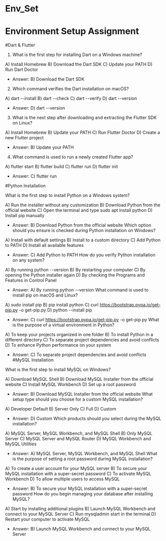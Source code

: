# Env_Set

# Environment Setup Assignment

#Dart & Flutter

1. What is the first step for installing Dart on a Windows machine?

A) Install Homebrew
B) Download the Dart SDK
C) Update your PATH
D) Run Dart Doctor
- Answer: B) Download the Dart SDK

2. Which command verifies the Dart installation on macOS?

A) dart --install
B) dart --check
C) dart --verify
D) dart --version
- Answer: D) dart --version

3. What is the next step after downloading and extracting the Flutter SDK on Linux?

A) Install Homebrew
B) Update your PATH
C) Run Flutter Doctor
D) Create a new Flutter project
- Answer: B) Update your PATH

4. What command is used to run a newly created Flutter app?

A) flutter start
B) flutter build
C) flutter run
D) flutter init
- Answer: C) flutter run

#Python Installation

What is the first step to install Python on a Windows system?

A) Run the installer without any customization
B) Download Python from the official website
C) Open the terminal and type sudo apt install python
D) Install pip manually
- Answer: B) Download Python from the official website
Which option should you ensure is checked during Python installation on Windows?

A) Install with default settings
B) Install to a custom directory
C) Add Python to PATH
D) Install all available features
- Answer: C) Add Python to PATH
How do you verify Python installation on any system?

A) By running python --version
B) By restarting your computer
C) By opening the Python installer again
D) By checking the Programs and Features in Control Panel
- Answer: A) By running python --version
What command is used to install pip on macOS and Linux?

A) sudo install pip
B) pip install python
C) curl https://bootstrap.pypa.io/get-pip.py -o get-pip.py
D) python --install pip
- Answer: C) curl https://bootstrap.pypa.io/get-pip.py -o get-pip.py
What is the purpose of a virtual environment in Python?

A) To keep your projects organized in one folder
B) To install Python in a different directory
C) To separate project dependencies and avoid conflicts
D) To enhance Python performance on your system
- Answer: C) To separate project dependencies and avoid conflicts
#MySQL Installation

What is the first step to install MySQL on Windows?

A) Download MySQL Shell
B) Download MySQL Installer from the official website
C) Install MySQL Workbench
D) Set up a root password
- Answer: B) Download MySQL Installer from the official website
What setup type should you choose for a custom MySQL installation?

A) Developer Default
B) Server Only
C) Full
D) Custom
- Answer: D) Custom
Which products should you select during the MySQL installation?

A) MySQL Server, MySQL Workbench, and MySQL Shell
B) Only MySQL Server
C) MySQL Server and MySQL Router
D) MySQL Workbench and MySQL Utilities
- Answer: A) MySQL Server, MySQL Workbench, and MySQL Shell
What is the purpose of setting a root password during MySQL installation?

A) To create a user account for your MySQL server
B) To secure your MySQL installation with a super-secret password
C) To activate MySQL Workbench
D) To allow multiple users to access MySQL
- Answer: B) To secure your MySQL installation with a super-secret password
How do you begin managing your database after installing MySQL?

A) Start by installing additional plugins
B) Launch MySQL Workbench and connect to your MySQL Server
C) Run mysqladmin start in the terminal
D) Restart your computer to activate MySQL
- Answer: B) Launch MySQL Workbench and connect to your MySQL Server
